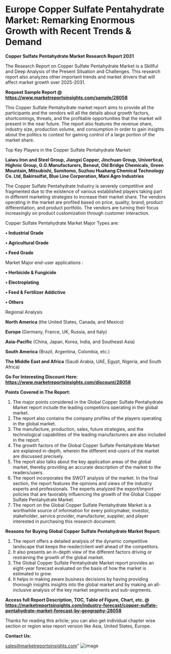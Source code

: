 # Europe Copper Sulfate Pentahydrate Market: Remarking Enormous Growth with Recent Trends & Demand

<strong>Copper Sulfate Pentahydrate Market Research Report 2031</strong>

The Research Report on Copper Sulfate Pentahydrate Market is a Skillful and Deep Analysis of the Present Situation and Challenges. This research report also analyzes other important trends and market drivers that will affect market growth over 2025-2031.

<strong>Request Sample Report @ <a href=https://www.marketreportsinsights.com/sample/28058>https://www.marketreportsinsights.com/sample/28058</a></strong>

This Copper Sulfate Pentahydrate market report aims to provide all the participants and the vendors will all the details about growth factors, shortcomings, threats, and the profitable opportunities that the market will present in the near future. The report also features the revenue share, industry size, production volume, and consumption in order to gain insights about the politics to contest for gaining control of a large portion of the market share.

Top Key Players in the Copper Sulfate Pentahydrate Market:

<strong>Laiwu Iron and Steel Group, Jiangxi Copper, Jinchuan Group, Univertical, Highnic Group, G.G.Manufacturers, Beneut, Old Bridge Chemicals, Green Mountain, Mitsubishi, Sumitomo, Suzhou Huahang Chemical Technology Co. Ltd, Bakirsulfat, Blue Line Corporation, Mani Agro Industries</strong>

The Copper Sulfate Pentahydrate Industry is severely competitive and fragmented due to the existence of various established players taking part in different marketing strategies to increase their market share. The vendors operating in the market are profiled based on price, quality, brand, product differentiation, and product portfolio. The vendors are turning their focus increasingly on product customization through customer interaction.

Copper Sulfate Pentahydrate Market Major Types are:

<strong>• Industrial Grade

• Agricultural Grade

• Feed Grade</strong>

Market Major end-user applications :

<strong>• Herbicide & Fungicide

• Electroplating

• Feed & Fertilizer Addictive

• Others</strong>

Regional Analysis

</u><strong><b>North America</b></strong> (the United States, Canada, and Mexico)

<strong><b>Europe </b></strong>(Germany, France, UK, Russia, and Italy)

<strong><b>Asia-Pacific</b></strong> (China, Japan, Korea, India, and Southeast Asia)

<strong><b>South America</b></strong> (Brazil, Argentina, Colombia, etc.)

<strong><b>The Middle East and Africa</b></strong> (Saudi Arabia, UAE, Egypt, Nigeria, and South Africa)

<strong>Go For Interesting Discount Here: <a href=https://www.marketreportsinsights.com/discount/28058>https://www.marketreportsinsights.com/discount/28058</a></strong>

<strong>Points Covered in The Report:</strong>
<ol>
  <li>The major points considered in the Global Copper Sulfate Pentahydrate Market report include the leading competitors operating in the global market.</li>
  <li>The report also contains the company profiles of the players operating in the global market.</li>
  <li>The manufacture, production, sales, future strategies, and the technological capabilities of the leading manufacturers are also included in the report.</li>
  <li>The growth factors of the Global Copper Sulfate Pentahydrate Market are explained in-depth, wherein the different end-users of the market are discussed precisely.</li>
  <li>The report also talks about the key application areas of the global market, thereby providing an accurate description of the market to the readers/users.</li>
  <li>The report incorporates the SWOT analysis of the market. In the final section, the report features the opinions and views of the industry experts and professionals. The experts analyzed the export/import policies that are favorably influencing the growth of the Global Copper Sulfate Pentahydrate Market.</li>
  <li>The report on the Global Copper Sulfate Pentahydrate Market is a worthwhile source of information for every policymaker, investor, stakeholder, service provider, manufacturer, supplier, and player interested in purchasing this research document.</li>
</ol>
<strong>Reasons for Buying Global Copper Sulfate Pentahydrate Market Report:</strong>

<ol>
  <li>The report offers a detailed analysis of the dynamic competitive landscape that keeps the reader/client well ahead of the competitors.</li>
  <li>It also presents an in-depth view of the different factors driving or restraining the growth of the global market.</li>
  <li>The Global Copper Sulfate Pentahydrate Market report provides an eight-year forecast evaluated on the basis of how the market is estimated to grow.</li>
  <li>It helps in making aware business decisions by having providing thorough insights insights into the global market and by making an all-inclusive analysis of the key market segments and sub-segments.</li>
</ol>
<strong>Access full Report Description, TOC, Table of Figure, Chart, etc. @ <a href=https://marketreportsinsights.com/industry-forecast/copper-sulfate-pentahydrate-market-forecast-by-geography-28058>https://marketreportsinsights.com/industry-forecast/copper-sulfate-pentahydrate-market-forecast-by-geography-28058</a></strong>


Thanks for reading this article; you can also get individual chapter wise section or region wise report version like Asia, United States, Europe.

<strong>Contact Us:</strong>

sales@marketreportsinsights.com"
![image](https://github.com/user-attachments/assets/85824577-846a-440d-aa9b-0dc3465ee03f)
